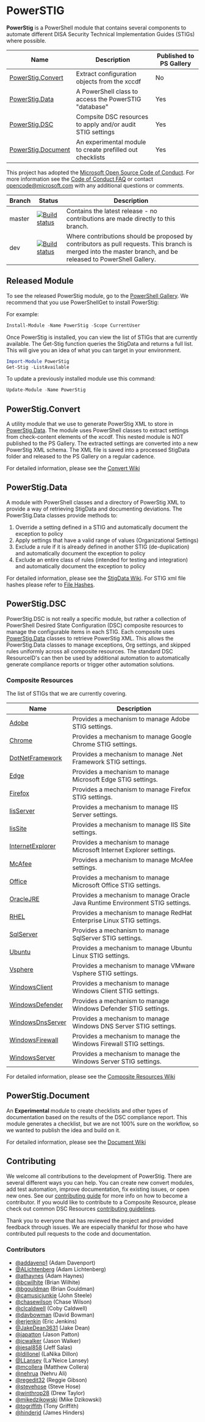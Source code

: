 # PowerSTIG

**PowerStig** is a PowerShell module that contains several components to automate different DISA Security Technical Implementation Guides (STIGs) where possible.

| Name | Description | Published to PS Gallery|
| ---- | ---- | --- |
|[PowerStig.Convert](#powerstigconvert) | Extract configuration objects from the xccdf | No
|[PowerStig.Data](#powerstigdata) | A PowerShell class to access the PowerSTIG "database" | Yes
|[PowerStig.DSC](#powerstigdsc) | Compsite DSC resources to apply and/or audit STIG settings | Yes
|[PowerStig.Document](#powerstigdocument) | An experimental module to create prefilled out checklists | Yes

This project has adopted the [Microsoft Open Source Code of Conduct](
  https://opensource.microsoft.com/codeofconduct/).
For more information see the [Code of Conduct FAQ](
  https://opensource.microsoft.com/codeofconduct/faq/)
or contact [opencode@microsoft.com](mailto:opencode@microsoft.com) with any additional questions
or comments.

| Branch | Status | Description |
| ---- | ---- | --- |
| master | [![Build status](https://ci.appveyor.com/api/projects/status/9iuhve75mrjdxokb/branch/master?svg=true)](https://ci.appveyor.com/api/projects/status/9iuhve75mrjdxokb/branch/master?svg=true) | Contains the latest release - no contributions are made directly to this branch. |
| dev | [![Build status](https://ci.appveyor.com/api/projects/status/9iuhve75mrjdxokb/branch/dev?svg=true)](https://ci.appveyor.com/api/projects/status/9iuhve75mrjdxokb/branch/dev?svg=true) | Where contributions should be proposed by contributors as pull requests. This branch is merged into the master branch, and be released to PowerShell Gallery. |

## Released Module

To see the released PowerStig module, go to the [PowerShell Gallery](https://www.powershellgallery.com/packages/PowerSTIG). We recommend that you use PowerShellGet to install PowerStig:

For example:

```powershell
Install-Module -Name PowerStig -Scope CurrentUser
```

Once PowerStig is installed, you can view the list of STIGs that are currently available.
The Get-Stig function queries the StigData and returns a full list.
This will give you an idea of what you can target in your environment.

```powershell
Import-Module PowerStig
Get-Stig -ListAvailable
```

To update a previously installed module use this command:

```powershell
Update-Module -Name PowerStig
```

## PowerStig.Convert

A utility module that we use to generate PowerStig XML to store in [PowerStig.Data](#powerstigdata).
The module uses PowerShell classes to extract settings from check-content elements of the xccdf.
This nested module is NOT published to the PS Gallery.
The extracted settings are converted into a new PowerStig XML schema.
The XML file is saved into a processed StigData folder and released to the PS Gallery on a regular cadence.

For detailed information, please see the [Convert Wiki](https://github.com/Microsoft/PowerStig/wiki/Convert)

## PowerStig.Data

A module with PowerShell classes and a directory of PowerStig XML to provide a way of retrieving StigData and documenting deviations.
The PowerStig.Data classes provide methods to:

1. Override a setting defined in a STIG and automatically document the exception to policy
1. Apply settings that have a valid range of values (Organizational Settings)
1. Exclude a rule if it is already defined in another STIG (de-duplication) and automatically document the exception to policy
1. Exclude an entire class of rules (intended for testing and integration) and automatically document the exception to policy

For detailed information, please see the [StigData Wiki](https://github.com/Microsoft/PowerStig/wiki/Stig). For STIG xml file hashes please refer to [File Hashes](https://github.com/Microsoft/PowerStig/blob/dev/FILEHASH.md).

## PowerStig.DSC

PowerStig.DSC is not really a specific module, but rather a collection of PowerShell Desired State Configuration (DSC) composite resources to manage the configurable items in each STIG.
Each composite uses [PowerStig.Data](#powerstigdata) classes to retrieve PowerStig XML.
This allows the PowerStig.Data classes to manage exceptions, Org settings, and skipped rules uniformly across all composite resources. The standard DSC ResourceID's can then be used by additional automation to automatically generate compliance reports or trigger other automation solutions.

### Composite Resources

The list of STIGs that we are currently covering.

|Name|Description|
| ---- | --- |
|[Adobe](https://github.com/Microsoft/PowerStig/wiki/Adobe)| Provides a mechanism to manage Adobe STIG settings.|
|[Chrome](https://github.com/Microsoft/PowerStig/wiki/Chrome)| Provides a mechanism to manage Google Chrome STIG settings.|
|[DotNetFramework](https://github.com/Microsoft/PowerStig/wiki/DotNetFramework) | Provides a mechanism to manage .Net Framework STIG settings. |
|[Edge](https://github.com/Microsoft/PowerStig/wiki/Edge) | Provides a mechanism to manage Microsoft Edge STIG settings. |
|[Firefox](https://github.com/Microsoft/PowerStig/wiki/Firefox) | Provides a mechanism to manage Firefox STIG settings. |
|[IisServer](https://github.com/Microsoft/PowerStig/wiki/IisServer) | Provides a mechanism to manage IIS Server settings. |
|[IisSite](https://github.com/Microsoft/PowerStig/wiki/IisSite) | Provides a mechanism to manage IIS Site settings. |
|[InternetExplorer](https://github.com/Microsoft/PowerStig/wiki/InternetExplorer) | Provides a mechanism to manage Microsoft Internet Explorer settings. |
|[McAfee](https://github.com/Microsoft/PowerStig/wiki/McAfee) | Provides a mechanism to manage McAfee settings. |
|[Office](https://github.com/Microsoft/PowerStig/wiki/Office) | Provides a mechanism to manage Microsoft Office STIG settings. |
|[OracleJRE](https://github.com/Microsoft/PowerStig/wiki/OracleJRE) | Provides a mechanism to manage Oracle Java Runtime Environment STIG settings. |
|[RHEL](https://github.com/Microsoft/PowerStig/wiki/RHEL) | Provides a mechanism to manage RedHat Enterprise Linux STIG settings. |
|[SqlServer](https://github.com/Microsoft/PowerStig/wiki/SqlServer) | Provides a mechanism to manage SqlServer STIG settings. |
|[Ubuntu](https://github.com/Microsoft/PowerStig/wiki/Ubuntu) | Provides a mechanism to manage Ubuntu Linux STIG settings. |
|[Vsphere](https://github.com/Microsoft/PowerStig/wiki/Vsphere) | Provides a mechanism to manage VMware Vsphere STIG settings. |
|[WindowsClient](https://github.com/Microsoft/PowerStig/wiki/WindowsClient) | Provides a mechanism to manage Windows Client STIG settings. |
|[WindowsDefender](https://github.com/Microsoft/PowerStig/wiki/WindowsDefender) | Provides a mechanism to manage Windows Defender STIG settings. |
|[WindowsDnsServer](https://github.com/Microsoft/PowerStig/wiki/WindowsDnsServer) | Provides a mechanism to manage Windows DNS Server STIG settings. |
|[WindowsFirewall](https://github.com/Microsoft/PowerStig/wiki/WindowsFirewall) | Provides a mechanism to manage the Windows Firewall STIG settings. |
|[WindowsServer](https://github.com/Microsoft/PowerStig/wiki/WindowsServer) | Provides a mechanism to manage the Windows Server STIG settings. |

For detailed information, please see the [Composite Resources Wiki](https://github.com/Microsoft/PowerStig/wiki/CompositeResources)

## PowerStig.Document

An **Experimental** module to create checklists and other types of documentation based on the results of the DSC compliance report.
This module generates a checklist, but we are not 100% sure on the workflow, so we wanted to publish the idea and build on it.

For detailed information, please see the [Document Wiki](https://github.com/Microsoft/PowerStig/wiki/Document)

## Contributing

We welcome all contributions to the development of PowerStig.
There are several different ways you can help.
You can create new convert modules, add test automation, improve documentation, fix existing issues, or open new ones.
See our [contributing guide](README.CONTRIBUTING.md) for more info on how to become a contributor.
If you would like to contribute to a Composite Resource, please check out common DSC Resources [contributing guidelines](https://github.com/PowerShell/DscResources/blob/master/CONTRIBUTING.md).

Thank you to everyone that has reviewed the project and provided feedback through issues.
We are especially thankful for those who have contributed pull requests to the code and documentation.

### Contributors

* [@addavenp1](https://github.com/addavenp1) (Adam Davenport)
* [@ALichtenberg](https://github.com/ALichtenberg) (Adam Lichtenberg)
* [@athaynes](https://github.com/athaynes) (Adam Haynes)
* [@bcwilhite](https://github.com/bcwilhite) (Brian Wilhite)
* [@bgouldman](https://github.com/bgouldman) (Brian Gouldman)
* [@camusicjunkie](https://github.com/camusicjunkie) (John Steele)
* [@chasewilson](https://github.com/chasewilson) (Chase Wilson)
* [@clcaldwell](https://github.com/clcaldwell) (Coby Caldwell)
* [@davbowman](https://github.com/davbowman) (David Bowman)
* [@erjenkin](https://github.com/erjenkin) (Eric Jenkins)
* [@JakeDean3631](https://github.com/JakeDean3631) (Jake Dean)
* [@japatton](https://github.com/japatton) (Jason Patton)
* [@jcwalker](https://github.com/jcwalker) (Jason Walker)
* [@jesal858](https://github.com/jesal858) (Jeff Salas)
* [@ldillonel](https://github.com/ldillonel) (LaNika Dillon)
* [@LLansey](https://github.com/LLansey) (La'Neice Lansey)
* [@mcollera](https://github.com/mcollera) (Matthew Collera)
* [@nehrua](https://github.com/nehrua) (Nehru Ali)
* [@regedit32](https://github.com/regedit32) (Reggie Gibson)
* [@stevehose](https://github.com/stevehose) (Steve Hose)
* [@winthrop28](https://github.com/winthrop28) (Drew Taylor)
* [@mikedzikowski](https://github.com/mikedzikowski) (Mike Dzikowski)
* [@togriffith](https://github.com/mikedzikowski) (Tony Griffith)
* [@hinderjd](https://github.com/hinderjd) (James Hinders)
